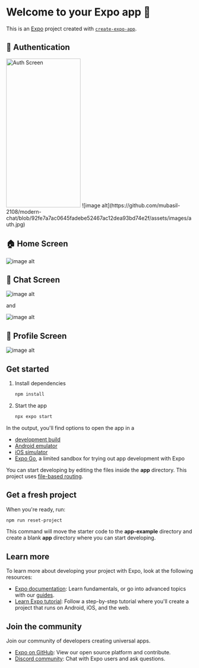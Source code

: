 # Welcome to your Expo app 👋

This is an [Expo](https://expo.dev) project created with [`create-expo-app`](https://www.npmjs.com/package/create-expo-app).

## 🔐 Authentication
<img src="https://github.com/mubasil-2108/modern-chat/blob/92fe7a7ac0645fadebe52467ac12dea93bd74e2f/assets/images/auth.jpg" alt="Auth Screen" height="400" width="200"/>
![image alt](https://github.com/mubasil-2108/modern-chat/blob/92fe7a7ac0645fadebe52467ac12dea93bd74e2f/assets/images/auth.jpg)

## 🏠 Home Screen
![image alt](https://github.com/mubasil-2108/modern-chat/blob/92fe7a7ac0645fadebe52467ac12dea93bd74e2f/assets/images/home.jpg)

## 💬 Chat Screen
![image alt](https://github.com/mubasil-2108/modern-chat/blob/92fe7a7ac0645fadebe52467ac12dea93bd74e2f/assets/images/chat-screen-1.jpg)

and

![image alt](https://github.com/mubasil-2108/modern-chat/blob/92fe7a7ac0645fadebe52467ac12dea93bd74e2f/assets/images/chat-screen-2.jpg)

## 👤 Profile Screen

![image alt](https://github.com/mubasil-2108/modern-chat/blob/92fe7a7ac0645fadebe52467ac12dea93bd74e2f/assets/images/profile.jpg)


## Get started

1. Install dependencies

   ```bash
   npm install
   ```

2. Start the app

   ```bash
   npx expo start
   ```

In the output, you'll find options to open the app in a

- [development build](https://docs.expo.dev/develop/development-builds/introduction/)
- [Android emulator](https://docs.expo.dev/workflow/android-studio-emulator/)
- [iOS simulator](https://docs.expo.dev/workflow/ios-simulator/)
- [Expo Go](https://expo.dev/go), a limited sandbox for trying out app development with Expo

You can start developing by editing the files inside the **app** directory. This project uses [file-based routing](https://docs.expo.dev/router/introduction).

## Get a fresh project

When you're ready, run:

```bash
npm run reset-project
```

This command will move the starter code to the **app-example** directory and create a blank **app** directory where you can start developing.

## Learn more

To learn more about developing your project with Expo, look at the following resources:

- [Expo documentation](https://docs.expo.dev/): Learn fundamentals, or go into advanced topics with our [guides](https://docs.expo.dev/guides).
- [Learn Expo tutorial](https://docs.expo.dev/tutorial/introduction/): Follow a step-by-step tutorial where you'll create a project that runs on Android, iOS, and the web.

## Join the community

Join our community of developers creating universal apps.

- [Expo on GitHub](https://github.com/expo/expo): View our open source platform and contribute.
- [Discord community](https://chat.expo.dev): Chat with Expo users and ask questions.
